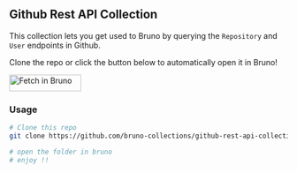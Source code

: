 ## Github Rest API Collection

This collection lets you get used to Bruno by querying the `Repository` and `User` endpoints in Github. 

Clone the repo or click the button below to automatically open it in Bruno! 

[<img src="https://fetch.usebruno.com/button.svg" alt="Fetch in Bruno" style="width: 130px; height: 30px;" width="128" height="32">](https://fetch.usebruno.com?url=https%3A%2F%2Fgithub.com%2Fbruno-collections%2Fgithub-rest-api-collection.git "target=_blank rel=noopener noreferrer")
### Usage
```bash
# Clone this repo 
git clone https://github.com/bruno-collections/github-rest-api-collection.git

# open the folder in bruno
# enjoy !!
```
